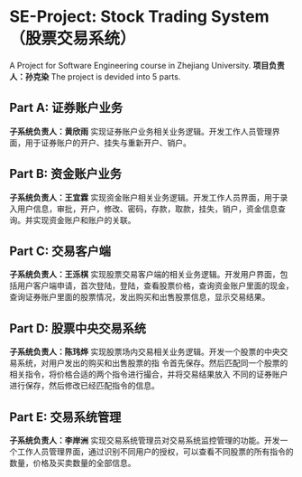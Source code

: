 # SE-Project: Stock Trading System（股票交易系统）
A Project for Software Engineering course in Zhejiang University.
**项目负责人：孙克染**
The project is devided into 5 parts.
## Part A: 证券账户业务
**子系统负责人：黄欣雨**
实现证券账户业务相关业务逻辑。开发工作人员管理界面，用于证券账户的开户、挂失与重新开户、销户。
## Part B: 资金账户业务
**子系统负责人：王宜霖**
实现资金账户相关业务逻辑。开发工作人员界面，用于录入用户信息，审批，开户，修改、密码，存款，取款，挂失，销户，资金信息查询。并实现资金账户和账户的关联。
## Part C: 交易客户端
**子系统负责人：王泺棋**
实现股票交易客户端的相关业务逻辑。开发用户界面，包括用户客户端申请，首次登陆，登陆，查看股票价格，查询资金账户里面的现金，查询证券账户里面的股票情况，发出购买和出售股票信息，显示交易结果。 
## Part D: 股票中央交易系统
**子系统负责人：陈玮烨**
实现股票场内交易相关业务逻辑。开发一个股票的中央交易系统，对用户发出的购买和出售股票的指 令首先保存。然后匹配同一个股票的相关指令，将价格合适的两个指令进行撮合，并将交易结果放入 不同的证券账户进行保存，然后修改已经匹配指令的信息。
## Part E: 交易系统管理
**子系统负责人：李岸洲**
实现交易系统管理员对交易系统监控管理的功能。开发一个工作人员管理界面，通过识别不同用户的授权，可以查看不同股票的所有指令的数量，价格及买卖数量的全部信息。
